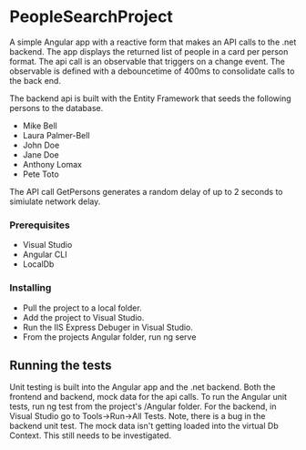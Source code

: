 # PeopleSearchProject
A simple Angular app with a reactive form that makes an API calls to the .net backend. The app displays the returned list of people in a card per person format. The api call is an observable that triggers on a change event. The observable is defined with a debouncetime of 400ms to consolidate calls to the back end. 

The backend api is built with the Entity Framework that seeds the following persons to the database.
- Mike Bell
- Laura Palmer-Bell
- John Doe
- Jane Doe
- Anthony Lomax
- Pete Toto

The API call GetPersons generates a random delay of up to 2 seconds to simiulate network delay.  

### Prerequisites
- Visual Studio
- Angular CLI
- LocalDb

### Installing
- Pull the project to a local folder.
- Add the project to Visual Studio.
- Run the IIS Express Debuger in Visual Studio.
- From the projects Angular folder, run ng serve

## Running the tests
Unit testing is built into the Angular app and the .net backend. 
Both the frontend and backend, mock data for the api calls. 
To run the Angular unit tests, run ng test from the project's /Angular folder. 
For the backend, in Visual Studio go to Tools->Run->All Tests.
Note, there is a bug in the backend unit test. The mock data isn't getting loaded into the virtual Db Context. This still needs to be investigated.  
